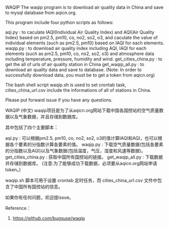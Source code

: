WAQIP
The waqip program is to download air quality data in China and save to mysql database from aqicn.org.

This program include four python scripts as follows:

aqi.py : to caculate IAQI(Individual Air Quality Index) and AQI(Air Quality Index) based on pm2.5, pm10, co, no2, so2, o3, and caculate the value of individual elements (such as pm2.5, pm10) based on IAQI for each elements.
waqip.py : to download air quality index including AQI, IAQI for each elements (such as pm2.5, pm10, co, no2, so2, o3) and atmosphere data including temperature, pressure, humidity and wind.
get_cities_china.py : to get the all of urls of air quality station in China
get_waqip_all.py : to download air quality data and save to database.
(Note: In order to successfully download data, you must be to get a token from aqicn.org)

The bash shell script waqip.sh is used to set crontab task, cities_china_url.csv include the informations of all of stations in China.

Please put forward issue if you have any questions.

WAQIP (中文)
waqip项目是为了从aqicn.org网站下载中国各国控站的空气质量数据以及气象数据，并且存储到数据库。

其中包括了四个主要脚本：

aqi.py : 可以根据pm2.5, pm10, co, no2, so2, o3的值计算IAQI和AQI，也可以根据各个要素的分指数计算各要素的值。
waqip.py : 下载空气质量数据(包括各要素的分指数以及AQI)以及气象数据(包括温度，气压，湿度和风速等数据)。
get_cities_china.py : 获取中国所有国控站的链接。
get_waqip_all.py : 下载数据并存储到数据库。
(注意:为了能够成功下载数据，必须要从aqicn.org网站申请token。)

waqip.sh 脚本可用于设置 crontab 定时任务，而 cities_china_url.csv 文件中包含了中国所有国控站的信息。

如果你有任何问题，欢迎提issue。

Reference：
1. https://github.com/bugsuse/waqip
